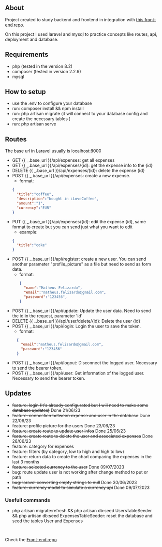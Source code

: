 ## About
Project created to study backend and frontend in integration with <a href="https://github.com/MatheusFelizardo/saidinhas">this front-end repo</a>.

On this project I used laravel and mysql to practice concepts like routes, api, deployment and database.

## Requirements
- php (tested in the version 8.2)
- composer (tested in version 2.2.9)
- mysql

## How to setup
 - use the .env to configure your database
 - run: composer install && npm install
 - run: php artisan migrate (it will connect to your database config and create the necessary tables )
 - run: php artisan serve

## Routes
  The base url in Laravel usually is localhost:8000
  - GET {{ _.base_url }}/api/expenses: get all expenses
  - GET {{ _.base_url }}/api/expenses/{id}: get the expense info to the {id}
  - DELETE {{ _.base_url }}/api/expenses/{id}: delete the expense {id}
  - POST {{ _.base_url }}/api/expenses: create a new expense.
    - format: 
    ```JSON 
    {
      "title":"coffee",
      "description":"bought in iLoveCoffee",
      "amount":"1",
      "currency":"EUR"
    } 
    ```
  - PUT {{ _.base_url }}/api/expenses/{id}: edit the expense {id}, same format to create but you can send just what you want to edit
    - example:
    ```JSON 
    {
      "title":"coke"
    } 
    ```
  - POST {{ _.base_url }}/api/register: create a new user. You can send another parameter "profile_picture" as a file but need to send as form data.
    - format: 
      ```JSON 
      {
        "name":"Matheus Felizardo",
        "email":"matheus.felizardo@gmail.com",
        "password":"123456",
      } 
      ```
  - POST {{ _.base_url }}/api/update: Update the user data. Need to send the id in the request, parameter 'id'
  - DELETE {{ _.base_url }}/api/user/delete/{id}: Delete the user {id}
  - POST {{ _.base_url }}/api/login: Login the user to save the token.
     - format: 
      ```JSON 
        {
          "email":"matheus.felizardo@gmail.com",
          "password":"123456"
        }
      ```
  - POST {{ _.base_url }}/api/logout: Disconnect the logged user. Necessary to send the bearer token.
  - POST {{ _.base_url }}/api/user: Get information of the logged user. Necessary to send the bearer token.
  
## Updates

- ~~feature: login (It's already configurated but I will need to make some database updates)~~ Done 21/06/23
- ~~feature: connection between expense and user in the database~~ Done 22/06/23 
- ~~feature: profile picture for the users~~ Done 23/06/23 
- ~~feature: create route to update user infos~~ Done 25/06/23
- ~~feature: create route to delete the user and associated expenses~~ Done 26/06/23
- feature: category for expenses
- feature: filters (by category, low to high and high to low)
- feature: return data to create the chart comparing the expenses in the last 3 months
- ~~feature: selected currency to the user~~ Done 09/07/2023
- bug: route update user is not working after change method to put or path
- ~~bug: laravel converting empty strings to null~~ Done 30/06/2023
- ~~feature: currency model to simulate a currency api~~ Done 09/07/2023

### Usefull commands
- php artisan migrate:refresh && php artisan db:seed UsersTableSeeder && php artisan db:seed ExpensesTableSeeder: reset the database and seed the tables User and Expenses

<br/>
<p>Check the <a href="https://github.com/MatheusFelizardo/saidinhas">Front-end repo</a></p>
